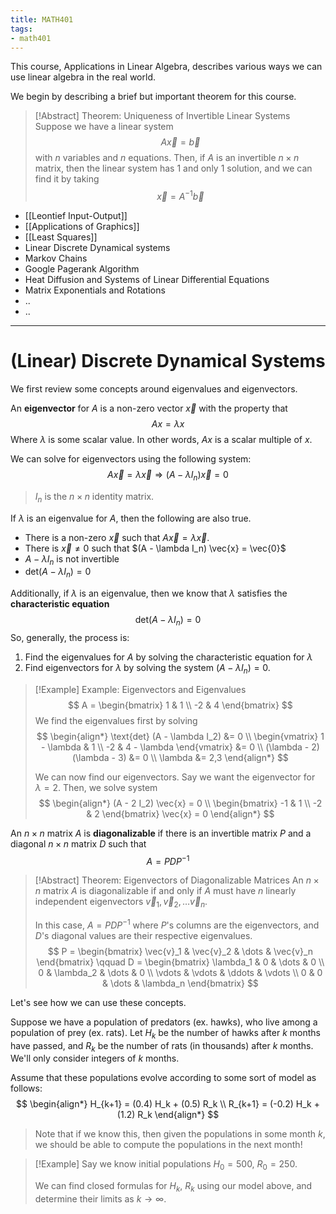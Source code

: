```yaml
---
title: MATH401
tags:
- math401
---
```


This course, Applications in Linear Algebra, describes various ways we can use linear algebra in the real world.

We begin by describing a brief but important theorem for this course.

> [!Abstract] Theorem: Uniqueness of Invertible Linear Systems 
> Suppose we have a linear system
> $$
> A \vec{x} = \vec{b}
> $$
> with $n$ variables and $n$ equations. Then, if $A$ is an invertible $n \times n$ matrix, then the linear system has 1 and only 1 solution, and we can find it by taking
> $$
> \vec{x} = A^{-1} \vec{b}
> $$

- [[Leontief Input-Output]]
- [[Applications of Graphics]]
- [[Least Squares]]
- Linear Discrete Dynamical systems
- Markov Chains
- Google Pagerank Algorithm
- Heat Diffusion and Systems of Linear Differential Equations
- Matrix Exponentials and Rotations
- ..
- ..

---

# (Linear) Discrete Dynamical Systems
We first review some concepts around eigenvalues and eigenvectors.

An **eigenvector** for $A$ is a non-zero vector $\vec{x}$ with the property that
$$
Ax = \lambda x
$$
Where $\lambda$ is some scalar value. In other words, $Ax$ is a scalar multiple of $x$.

We can solve for eigenvectors using the following system:
$$
A \vec{x} = \lambda \vec{x} \Longrightarrow (A - \lambda I_n) \vec{x} = 0
$$
> $I_n$ is the $n \times n$ identity matrix.

If $\lambda$ is an eigenvalue for $A$, then the following are also true.
- There is a non-zero $\vec{x}$ such that $A \vec{x} = \lambda \vec{x}$.
- There is $\vec{x} \ne 0$ such that $(A - \lambda I_n) \vec{x} = \vec{0}$
- $A - \lambda I_n$ is not invertible
- $\text{det}(A - \lambda I_n) = 0$

Additionally, if $\lambda$ is an eigenvalue, then we know that $\lambda$ satisfies the **characteristic equation**
$$
\text{det}(A - \lambda I_n) = 0
$$
So, generally, the process is:
1. Find the eigenvalues for $A$ by solving the characteristic equation for $\lambda$
2. Find eigenvectors for $\lambda$ by solving the system $(A - \lambda I_n) = 0$. 

> [!Example] Example: Eigenvectors and Eigenvalues
> $$
> A = \begin{bmatrix} 1 & 1 \\ -2 & 4 \end{bmatrix}
> $$
> We find the eigenvalues first by solving
> $$
> \begin{align*}
> \text{det} (A - \lambda I_2) &= 0 \\
> \begin{vmatrix} 1 - \lambda & 1 \\ -2 & 4 - \lambda \end{vmatrix} &= 0 \\
> (\lambda - 2) (\lambda - 3) &= 0 \\
> \lambda &= 2,3
> \end{align*}
> $$
> 
> We can now find our eigenvectors. Say we want the eigenvector for $\lambda = 2$. Then, we solve system
> $$
> \begin{align*}
> (A - 2 I_2) \vec{x} = 0 \\
> \begin{bmatrix}
> -1 & 1 \\ -2 & 2
> \end{bmatrix} \vec{x} = 0
> \end{align*}
> $$

An $n \times n$ matrix $A$ is **diagonalizable** if there is an invertible matrix $P$ and a diagonal $n \times n$ matrix $D$ such that
$$
A = P D P^{-1}
$$

> [!Abstract] Theorem: Eigenvectors of Diagonalizable Matrices
> An $n \times n$ matrix $A$ is diagonalizable if and only if $A$ must have $n$ linearly independent eigenvectors $\vec{v}_1, \vec{v}_2, \dots \vec{v}_n$.
>
> In this case, $A = P D P^{-1}$ where $P$'s columns are the eigenvectors, and $D$'s diagonal values are their respective eigenvalues.
> $$
> P = \begin{bmatrix} 
> \vec{v}_1 & \vec{v}_2 & \dots & \vec{v}_n
> \end{bmatrix} \qquad
> D = \begin{bmatrix} 
> \lambda_1 & 0 & \dots & 0  \\
> 0 & \lambda_2 & \dots & 0 \\
> \vdots & \vdots & \ddots & \vdots \\
> 0 & 0 & \dots & \lambda_n
> \end{bmatrix}
> $$

Let's see how we can use these concepts.

Suppose we have a population of predators (ex. hawks), who live among a population of prey (ex. rats). Let $H_k$ be the number of hawks after $k$ months have passed, and $R_k$ be the number of rats (in thousands) after $k$ months. We'll only consider integers of $k$ months.

Assume that these populations evolve according to some sort of model as follows:
$$
\begin{align*}
H_{k+1} = (0.4) H_k + (0.5) R_k \\
R_{k+1} = (-0.2) H_k + (1.2) R_k
\end{align*}
$$
> Note that if we know this, then given the populations in some month $k$, we should be able to compute the populations in the next month!

> [!Example] 
> Say we know initial populations $H_0 = 500$, $R_0 = 250$.
>
> We can find closed formulas for $H_k$, $R_k$ using our model above, and determine their limits as $k \to \infty$.
